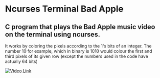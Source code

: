 # Ncurses Terminal Bad Apple
## C program that plays the Bad Apple music video on the terminal using ncurses.
It works by coloring the pixels according to the 1's bits of an integer.
The number 10 for example, which in binary is 1010 would colour the first and third pixels of its given row (except the numbers used in the code have actually 64 bits)


[![Video Link](https://img.youtube.com/vi/lgefE4Ca00w/0.jpg)](https://www.youtube.com/watch?v=lgefE4Ca00w)
